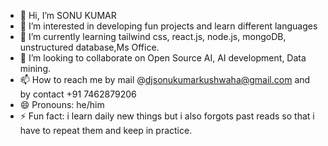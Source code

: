 - 👋 Hi, I’m SONU KUMAR
- 👀 I’m interested in developing fun projects and learn different languages
- 🌱 I’m currently learning tailwind css, react.js, node.js, mongoDB, unstructured database,Ms Office.
- 💞️ I’m looking to collaborate on Open Source AI, AI development, Data mining.
- 📫 How to reach me by mail @djsonukumarkushwaha@gmail.com and by contact +91 7462879206
- 😄 Pronouns: he/him
- ⚡ Fun fact: i learn daily new things but i also forgots past reads so that i have to repeat them and keep in practice.

<!---
Itsmesonu7462/Itsmesonu7462 is a ✨ special ✨ repository because its `README.md` (this file) appears on your GitHub profile.
You can click the Preview link to take a look at your changes.
--->
